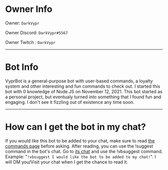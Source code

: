 # Owner Info

Owner: `DarkVypr`

Owner Discord: `DarkVypr#5567`

Owner Twitch : `DarkVypr`

---

# Bot Info

VyprBot is a general-purpose bot with user-based commands, a loyalty system and other interesting and fun commands to check out. I started this bot with 0 knowledge of Node.JS on November 12, 2021. This bot started as a personal project, but eventualy turned into something that I found fun and engaging. I don't see it fizzling out of existence any time soon.

---

# How can I get the bot in my chat?

If you would like this bot to be added to your chat, make sure to read [the commands page](https://darkvypr.com/commands) before asking. After reading, you can use the !suggest command in the bot's chat. Go to [its chat](https://twitch.tv/vyprbot) and use the !vbsuggest command. Example: "`!vbsuggest I would like the bot to be added to my chat!`". I will DM you/Visit your chat when I get the chance to read it.
